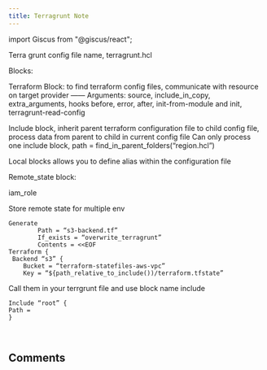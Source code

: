 ```yaml
---
title: Terragrunt Note
---
```

import Giscus from "@giscus/react";

Terra grunt config file name, terragrunt.hcl

Blocks:

Terraform Block: to find terraform config files, communicate with resource on target provider —— Arguments: source, include_in_copy, extra_arguments,
hooks before, error, after,
init-from-module and init, terragrunt-read-config

Include block, inherit parent terraform configuration file to child config file, process data from parent to child in current config file
Can only process one include block, path = find_in_parent_folders(“region.hcl”)

Local blocks allows you to define alias within the configuration file

Remote_state block:

iam_role

Store remote state for multiple env
```
Generate
		Path = “s3-backend.tf”
		If_exists = “overwrite_terragrunt”
		Contents = <<EOF
Terraform {
 Backend “s3” {
    Bucket = “terraform-statefiles-aws-vpc”
    Key = “${path_relative_to_include())/terraform.tfstate”
```

Call them in your terrgrunt file and use block name include

```
Include “root” {
Path =
}
```
<br/>
<h2>Comments</h2>
<Giscus
id="comments"
repo="saintmalik/blog.saintmalik.me"
repoId="MDEwOlJlcG9zaXRvcnkzOTE0MzQyOTI="
category="General"
categoryId="DIC_kwDOF1TQNM4CQ8lN"
mapping="title"
term="Comments"
reactionsEnabled="1"
emitMetadata="0"
inputPosition="top"
theme="preferred_color_scheme"
lang="en"
loading="lazy"
crossorigin="anonymous"
    />